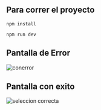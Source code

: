 ## Para correr el proyecto

`npm install`

`npm run dev`

## Pantalla de Error
![conerror](https://user-images.githubusercontent.com/26255765/223892882-8c05e64a-c9f2-497f-861a-c01d65570256.png)

## Pantalla con exito
![seleccion correcta](https://user-images.githubusercontent.com/26255765/223892932-12ee777a-8909-4d9c-b9f2-5bb0def7a4c7.png)

